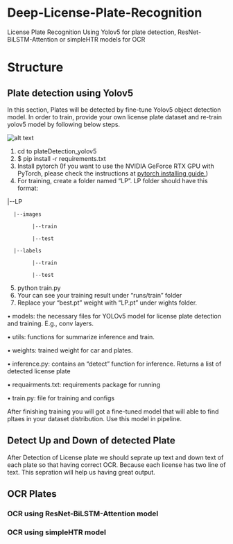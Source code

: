 # Deep-License-Plate-Recognition
License Plate Recognition Using Yolov5 for plate detection, ResNet-BiLSTM-Attention or simpleHTR models for OCR

# Structure

## Plate detection using Yolov5

In this section, Plates will be detected by fine-tune Yolov5 object detection model. In order to train, provide your own license plate dataset and re-train yolov5 model by following below steps.

![alt text](https://github.com/amiiiirrrr/Deep-License-Plate-Recognition/blob/main/plateDetection_yolov5/dataset/images/test/006_1.bmp)

1. cd to plateDetection_yolov5
2. $ pip install -r requirements.txt
3. Install pytorch (If you want to use the NVIDIA GeForce RTX GPU with PyTorch, please check
the instructions at [pytorch installing guide.](https://pytorch.org/get-started/locally/))
4. For training, create a folder named “LP”. LP folder should have this format:

  |--LP

      |--images
      
            |--train
            
            |--test
            
      |--labels
      
            |--train
            
            |--test
            
            
5. python train.py
6. Your can see your training result under “runs/train” folder
7. Replace your “best.pt” weight with “LP.pt” under wights folder.

• models: the necessary files for YOLOv5 model for license plate detection and training. E.g., conv layers.

• utils: functions for summarize inference and train.

• weights: trained weight for car and plates.

• inference.py: contains an “detect” function for inference. Returns a list of detected license plate

• requairments.txt: requirements package for running

• train.py: file for training and configs

After finishing training you will got a fine-tuned model that will able to find pltaes in your dataset distribution. Use this model in pipeline.

## Detect Up and Down of detected Plate

After Detection of License plate we should seprate up text and down text of each plate so that having correct OCR. Because each license has two line of text. This sepration will help us having great output.

## OCR Plates 

### OCR using ResNet-BiLSTM-Attention model

### OCR using simpleHTR model
